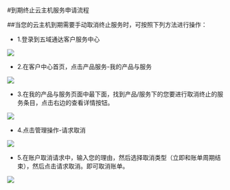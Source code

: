 
<!-- --- tag: faq 终止 云主机 客户中心 -->

<!-- --- title: 到期终止云主机服务申请流程 -->
#到期终止云主机服务申请流程

##当您的云主机到期需要手动取消终止服务时，可按照下列方法进行操作：

* 1.登录到五域通达客户服务中心

![][1]

* 2.在客户中心首页，点击产品服务-我的产品与服务

![][2]

* 3.在我的产品与服务页面中最下面，找到产品/服务下的您要进行取消终止的服务条目，点击右边的查看详情按钮。

![][3]

* 4.点击管理操作-请求取消

![][4]

* 5.在账户取消请求中，输入您的理由，然后选择取消类型（立即和账单周期结束），然后点击请求取消。即可取消账单。

![][5]

[1]:http://voga.emagineconcept.com/caicai/plesk11/b1.jpg
[2]:http://voga.emagineconcept.com/caicai/plesk11/b2.jpg
[3]:http://voga.emagineconcept.com/caicai/plesk11/b3.jpg
[4]:http://voga.emagineconcept.com/caicai/plesk11/b44.jpg
[5]:http://voga.emagineconcept.com/caicai/plesk11/b5.jpg